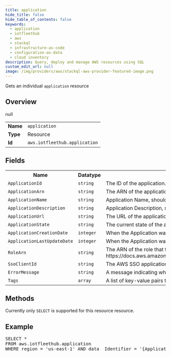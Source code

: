 ```yaml
---
title: application
hide_title: false
hide_table_of_contents: false
keywords:
  - application
  - iotfleethub
  - aws
  - stackql
  - infrastructure-as-code
  - configuration-as-data
  - cloud inventory
description: Query, deploy and manage AWS resources using SQL
custom_edit_url: null
image: /img/providers/aws/stackql-aws-provider-featured-image.png
---
```

Gets an individual <code>application</code> resource

## Overview
<table><tbody>
<tr><td><b>Name</b></td><td><code>application</code></td></tr>
<tr><td><b>Type</b></td><td>Resource</td></tr>
null
<tr><td><b>Id</b></td><td><code>aws.iotfleethub.application</code></td></tr>
</tbody></table>

## Fields
<table><tbody>
<tr><th>Name</th><th>Datatype</th><th>Description</th></tr>
<tr><td><code>ApplicationId</code></td><td><code>string</code></td><td>The ID of the application.</td></tr><tr><td><code>ApplicationArn</code></td><td><code>string</code></td><td>The ARN of the application.</td></tr><tr><td><code>ApplicationName</code></td><td><code>string</code></td><td>Application Name, should be between 1 and 256 characters.</td></tr><tr><td><code>ApplicationDescription</code></td><td><code>string</code></td><td>Application Description, should be between 1 and 2048 characters.</td></tr><tr><td><code>ApplicationUrl</code></td><td><code>string</code></td><td>The URL of the application.</td></tr><tr><td><code>ApplicationState</code></td><td><code>string</code></td><td>The current state of the application.</td></tr><tr><td><code>ApplicationCreationDate</code></td><td><code>integer</code></td><td>When the Application was created</td></tr><tr><td><code>ApplicationLastUpdateDate</code></td><td><code>integer</code></td><td>When the Application was last updated</td></tr><tr><td><code>RoleArn</code></td><td><code>string</code></td><td>The ARN of the role that the web application assumes when it interacts with AWS IoT Core. For more info on configuring this attribute, see https://docs.aws.amazon.com/iot/latest/apireference/API_iotfleethub_CreateApplication.html#API_iotfleethub_CreateApplication_RequestSyntax</td></tr><tr><td><code>SsoClientId</code></td><td><code>string</code></td><td>The AWS SSO application generated client ID (used with AWS SSO APIs).</td></tr><tr><td><code>ErrorMessage</code></td><td><code>string</code></td><td>A message indicating why Create or Delete Application failed.</td></tr><tr><td><code>Tags</code></td><td><code>array</code></td><td>A list of key-value pairs that contain metadata for the application.</td></tr>
</tbody></table>

## Methods
Currently only <code>SELECT</code> is supported for this resource resource.

## Example
<pre>
SELECT * 
FROM aws.iotfleethub.application
WHERE region = 'us-east-1' AND data__Identifier = '{ApplicationId}'
</pre>
